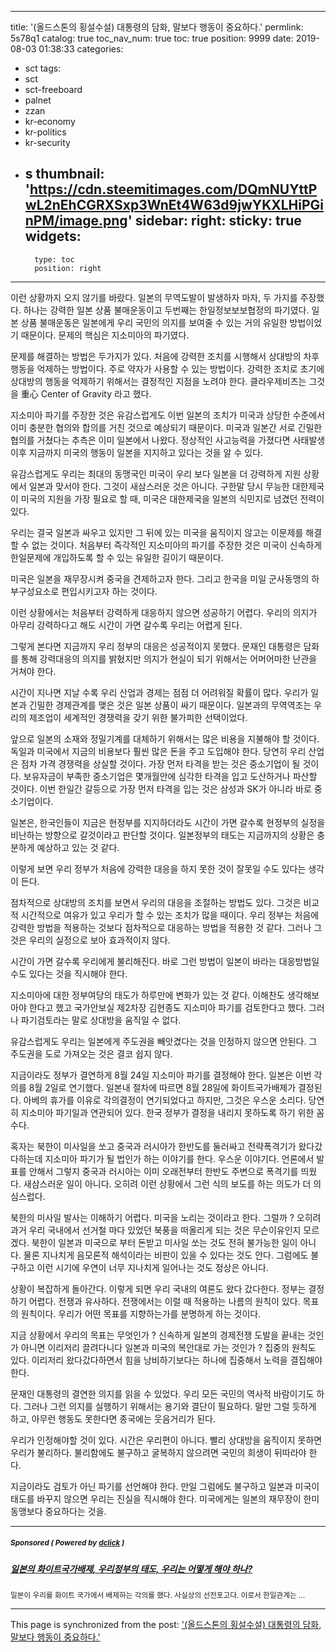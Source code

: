 
---
title: '(올드스톤의 횡설수설) 대통령의 담화, 말보다 행동이 중요하다.'
permlink: 5s78q1
catalog: true
toc_nav_num: true
toc: true
position: 9999
date: 2019-08-03 01:38:33
categories:
- sct
tags:
- sct
- sct-freeboard
- palnet
- zzan
- kr-economy
- kr-politics
- kr-security
- s
thumbnail: 'https://cdn.steemitimages.com/DQmNUYttPwL2nEhCGRXSxp3WnEt4W63d9jwYKXLHiPGinPM/image.png'
sidebar:
    right:
        sticky: true
widgets:
    -
        type: toc
        position: right
---


이런 상황까지 오지 않기를 바랐다. 일본의 무역도발이 발생하자 마자, 두 가지를 주장했다. 하나는 강력한 일본 상품 불매운동이고 두번째는 한일정보보보협정의 파기였다. 일본 상품 불매운동은 일본에게 우리 국민의 의지를 보여줄 수 있는 거의 유일한 방법이었기 때문이다. 문제의 핵심은 지소미아의 파기였다. 

문제를 해결하는 방법은 두가지가 있다. 처음에 강력한 조치를 시행해서 상대방의 차후 행동을 억제하는 방법이다. 주로 약자가 사용할 수 있는 방법이다. 강력한 조치로 초기에 상대방의 행동을 억제하기 위해서는 결정적인 지점을 노려야 한다. 클라우제비츠는 그것을 重心 Center of Gravity 라고 했다. 

지소미아 파기를 주장한 것은 유감스럽게도 이번 일본의 조치가 미국과 상당한 수준에서 이미 충분한 협의와 합의를 거친 것으로 예상되기 때문이다. 미국과 일본간 서로 긴밀한 협의를 거쳤다는 추측은 이미 일본에서 나왔다. 정상적인 사고능력을 가졌다면 사태발생이후 지금까지 미국의 행동이 일본을 지지하고 있다는 것을 알 수 있다.

유감스럽게도 우리는 최대의 동맹국인 미국이 우리 보다 일본을 더 강력하게 지원 상황에서 일본과 맞서야 한다. 그것이 새삼스러운 것은 아니다. 구한말 당시 무능한 대한제국이 미국의 지원을 가장 필요로 할 때, 미국은 대한제국을 일본의 식민지로 넘겼던 전력이 있다. 

우리는 결국 일본과 싸우고 있지만 그 뒤에 있는 미국을 움직이지 않고는 이문제를 해결할 수 없는 것이다. 처음부터 즉각적인 지소미아의 파기를 주장한 것은 미국이 신속하게 한일문제에 개입하도록 할 수 있는 유일한 길이기 때문이다. 

미국은 일본을 재무장시켜 중국을 견제하고자 한다. 그리고 한국을 미일 군사동맹의 하부구성요소로 편입시키고자 하는 것이다. 

이런 상황에서는 처음부터 강력하게 대응하지 않으면 성공하기 어렵다. 우리의 의지가 아무리 강력하다고 해도 시간이 가면 갈수록 우리는 어렵게 된다. 

그렇게 본다면 지금까지 우리 정부의 대응은 성공적이지 못했다. 문재인 대통령은 담화를 통해 강력대응의 의지를 밝혔지만 의지가 현실이 되기 위해서는 어머어마한 난관을 거쳐야 한다. 

시간이 지나면 지날 수록 우리 산업과 경제는 점점 더 어려워질 확률이 많다. 우리가 일본과 긴밀한 경제관계를 맺은 것은 일본 상품이 싸기 때문이다. 일본과의 무역역조는 우리의 제조업이 세계적인 경쟁력을 갖기 위한 불가피한 선택이었다. 

앞으로 일본의 소재와 정밀기계를 대체하기 위해서는 많은 비용을 지불해야 할 것이다. 독일과 미국에서 지금의 비용보다 훨씬 많은 돈을 주고 도입해야 한다. 당연히 우리 산업은 점차 가격 경쟁력을 상실할 것이다. 가장 먼저 타격을 받는 것은 중소기업이 될 것이다. 보유자금이 부족한 중소기업은 몇개월안에 심각한 타격을 입고 도산하거나 파산할 것이다. 이번 한일간 갈등으로 가장 먼저 타격을 입는 것은 삼성과 SK가 아니라 바로 중소기업이다. 

일본은, 한국인들이 지금은 현정부를 지지하더라도 시간이 가면 갈수록 현정부의 실정을 비난하는 방향으로 갈것이라고 판단할 것이다. 일본정부의 태도는 지금까지의 상황은 충분하게 예상하고 있는 것 같다. 

이렇게 보면 우리 정부가 처음에 강력한 대응을 하지 못한 것이 잘못일 수도 있다는 생각이 든다. 

점차적으로 상대방의 조치를 보면서 우리의 대응을 조절하는 방법도 있다. 그것은 비교적 시간적으로 여유가 있고 우리가 할 수 있는 조치가 많을 때이다. 우리 정부는 처음에 강력한 방법을 적용하는 것보다 점차적으로 대응하는 방법을 적용한 것 같다. 그러나 그것은 우리의 실정으로 보아 효과적이지 않다. 

시간이 가면 갈수록 우리에게 불리해진다. 바로 그런 방법이 일본이 바라는 대응방법일 수도 있다는 것을 직시해야 한다. 

지소미아에 대한 정부여당의 태도가 하루만에 변화가 있는 것 같다. 이해찬도 생각해보아야 한다고 했고 국가안보실 제2차장 김현종도 지소미아 파기를 검토한다고 했다. 그러나 파기검토라는 말로 상대방을 움직일 수 없다. 

유감스럽게도 우리는 일본에게 주도권을 빼앗겼다는 것을 인정하지 않으면 안된다. 그 주도권을 도로 가져오는 것은 결코 쉽지 않다. 

지금이라도 정부가 결연하게 8월 24일 지소미아 파기를 결정해야 한다. 일본은 이번 각의를 8월 2일로 연기했다. 일본내 절차에 따르면 8월 28일에 화이트국가배제가 결정된다. 아베의 휴가를 이유로 각의결정이 연기되었다고 하지만, 그것은 우스운 소리다. 당연히 지소미아 파기일과 연관되어 있다. 한국 정부가 결정을 내리지 못하도록 하기 위한 꼼수다. 

혹자는 북한이 미사일을 쏘고 중국과 러시아가 한반도를 둘러싸고 전략폭격기가 왔다갔다하는데 지소미아 파기가 될 법인가 하는 이야기를 한다. 우스운 이야기다. 언론에서 발표를 안해서 그렇지 중국과 러시아는 이미 오래전부터 한반도 주변으로 폭격기를 띄웠다. 새삼스러운 일이 아니다. 오히려 이런 상황에서 그런 식의 보도를 하는 의도가 더 의심스럽다.

북한의 미사일 발사는 이해하기 어렵다. 미국을 노리는 것이라고 한다. 그럴까 ? 오히려 과거 우리 국내에서 선거철 마다 있었던 북풍을 떠올리게 되는 것은 무슨이유인지 모르겠다. 북한이 일본과 미국으로 부터 돈받고 미사일 쏘는 것도 전혀 불가능한 일이 아니다. 물론 지나치게 음모론적 해석이라는 비판이 있을 수 있다는 것도 안다. 그럼에도 불구하고 이런 시기에 우연이 너무 지나치게 일어나는 것도 정상은 아니다. 

상황이 복잡하게 돌아간다. 이렇게 되면 우리 국내의 여론도 왔다 갔다한다. 정부는 결정하기 어렵다. 전쟁과 유사하다. 전쟁에서는 이럴 때 적용하는 나름의 원칙이 있다. 목표의 원칙이다. 우리가 어떤 목표를 지향하는가를 분명하게 하는 것이다. 

지금 상황에서 우리의 목표는 무엇인가 ? 신속하게 일본의 경제전쟁 도발을 끝내는 것인가 아니면 이리저리 끌려다니다 일본과 미국의 복안대로 가는 것인가 ? 집중의 원칙도 있다. 이리저리 왔다갔다하면서 힘을 낭비하기보다는 하나에 집중해서 노력을 결집해야 한다. 

문재인 대통령의 결연한 의지를 읽을 수 있었다. 우리 모든 국민의 역사적 바람이기도 하다. 그러나 그런 의지를 실행하기 위해서는 용기와 결단이 필요하다. 말만 그럴 듯하게 하고, 아무런 행동도 못한다면 종국에는 웃음거리가 된다. 

우리가 인정해야할 것이 있다. 시간은 우리편이 아니다. 빨리 상대방을 움직이지 못하면 우리가 불리하다. 불리함에도 불구하고 굴복하지 않으려면 국민의 희생이 뒤따라야 한다. 

지금이라도 검토가 아닌 파기를 선언해야 한다. 만일 그럼에도 불구하고 일본과 미국이 태도를 바꾸지 않으면 우리는 진실을 직시해야 한다. 미국에게는 일본의 재무장이 한미동맹보다 중요하다는 것을.

---

#####  <sub> **Sponsored ( Powered by [dclick](https://www.dclick.io) )** </sub>
##### [일본의 화이트국가배제, 우리정부의 태도, 우리는 어떻게 해야 하나?](https://api.dclick.io/v1/c?x=eyJhbGciOiJIUzI1NiIsInR5cCI6IkpXVCJ9.eyJjIjoib2xkc3RvbmUiLCJzIjoiNXM3OHExIiwiYSI6WyJ0LTIwMTgiXSwidXJsIjoiaHR0cDovL29sZHN0b25lLmRvdGhvbWUuY28ua3IvamFwYW4td2hpdGVuYXRpb24tZXhjbHVzaW9uLWtvcmVhLyIsImlhdCI6MTU2NDc5NjYzNiwiZXhwIjoxODgwMTU2NjM2fQ.nuNq_TtxvIldciycvhTazMGR8NK2IqyERRuKOuBUJOg)
<sup>일본이 우리를 화이트 국가에서 배제하는 각의를 했다. 사실상의 선전포고다. 이로서 한일관계는 ...</sup>


- - -

This page is synchronized from the post: ['(올드스톤의 횡설수설) 대통령의 담화, 말보다 행동이 중요하다.'](https://steemit.com/@oldstone/5s78q1)
